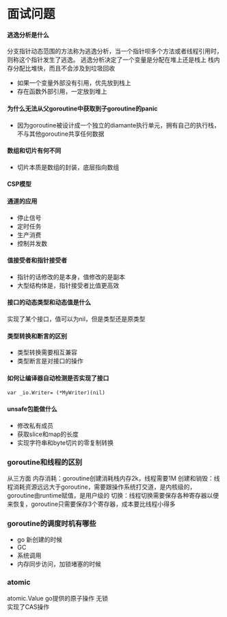 # 面试问题

#### 逃逸分析是什么

分支指针动态范围的方法称为逃逸分析，当一个指针呗多个方法或者线程引用时，则称这个指针发生了逃逸。
逃逸分析决定了一个变量是分配在堆上还是栈上
栈内存分配比堆快，而且不会涉及到垃圾回收

* 如果一个变量外部没有引用，优先放到栈上
* 存在函数外部引用，一定放到堆上

#### 为什么无法从父goroutine中获取到子goroutine的panic

* 因为goroutine被设计成一个独立的diamante执行单元，拥有自己的执行栈，不与其他goroutine共享任何数据

#### 数组和切片有何不同

* 切片本质是数组的封装，底层指向数组

#### CSP模型

#### 通道的应用

* 停止信号
* 定时任务
* 生产消费
* 控制并发数

#### 值接受者和指针接受者

* 指针的话修改的是本身，值修改的是副本
* 大型结构体是，指针接受者比值更高效

#### 接口的动态类型和动态值是什么

实现了某个接口，值可以为nil，但是类型还是原类型

#### 类型转换和断言的区别

* 类型转换需要相互兼容
* 类型断言是对接口的操作

#### 如何让编译器自动检测是否实现了接口

```
var _io.Writer= (*MyWriter)(nil)
```

#### unsafe包能做什么

* 修改私有成员
* 获取slice和map的长度
* 实现字符串和byte切片的零复制转换

### goroutine和线程的区别

从三方面
内存消耗：goroutine创建消耗栈内存2k，线程需要1M
创建和销毁：线程消耗资源远远大于goroutine，需要跟操作系统打交道，是内核级的，goroutine由runtime赋值，是用户级的
切换：线程切换需要保存各种寄存器以便来恢复，goroutine只需要保存3个寄存器，成本要比线程小得多

### goroutine的调度时机有哪些

* go 新创建的时候
* GC
* 系统调用
* 内存同步访问，加锁堵塞的时候

### atomic
atomic.Value go提供的原子操作 无锁  
实现了CAS操作